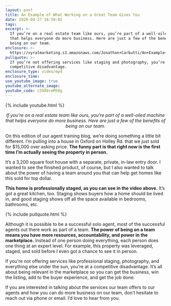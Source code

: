 ```yaml
---
layout: post
title: An Example of What Working on a Great Team Gives You
date: 2020-04-27 16:59:02
tags:
excerpt: >-
  If you’re on a real estate team like ours, you’re part of a well-oiled machine
  that helps everyone do more business. Here are just a few of the benefits of
  being on our team.
enclosure: >-
  https://vyralmarketing.s3.amazonaws.com/Jonathan+Carbutti/An+Example+of+What+Working+on+a+Great+Team+Gives+You.mp4
pullquote: >-
  If you’re not offering services like staging and photography, you’re at a
  competitive disadvantage.
enclosure_type: video/mp4
enclosure_time:
use_youtube_image: true
youtube_alternate_image:
youtube_code: cS9A9reM58g
---
```


{% include youtube.html %}
<p style="text-align: center;"><em>If you’re on a real estate team like ours, you’re part of a well-oiled machine that helps everyone do more business. Here are just a few of the benefits of being on our team.</em></p>

On this edition of our agent training blog, we’re doing something a little bit different. I’m pulling into a house in Oxford on Holley Rd. that we just sold for $15,000 over asking price. **The funny part is that right now is the first time I’m actually seeing the property in person.**

It’s a 3,200 square foot house with a separate, private, in-law entry door. I wanted to see the finished product, of course, but I also wanted to talk about the power of having a team around you that can help get homes like this sold for top dollar.

**This home is professionally staged, as you can see in the video above.** It’s got a great kitchen, too. Staging shows buyers how a home should be lived in, and good staging shows off all the space available in bedrooms, bathrooms, etc.

{% include pullquote.html %}

Although it is possible to be a successful solo agent, most of the successful agents out there work as part of a team. **The power of being on a team means you have more resources, accountability, and power in the marketplace.** Instead of one person doing everything, each person does one thing at an expert level. For example, this property was leveraged, staged, and sold before I even got a chance to see it in person.

If you're not offering services like professional staging, photography, and everything else under the sun, you’re at a competitive disadvantage. It’s all about being relevant in the marketplace so you can get the business, win the listing, add to the buyer experience, and get the job done.

If you are interested in talking about the services our team offers to our agents and how you can do more business on our team, don’t hesitate to reach out via phone or email. I’d love to hear from you.